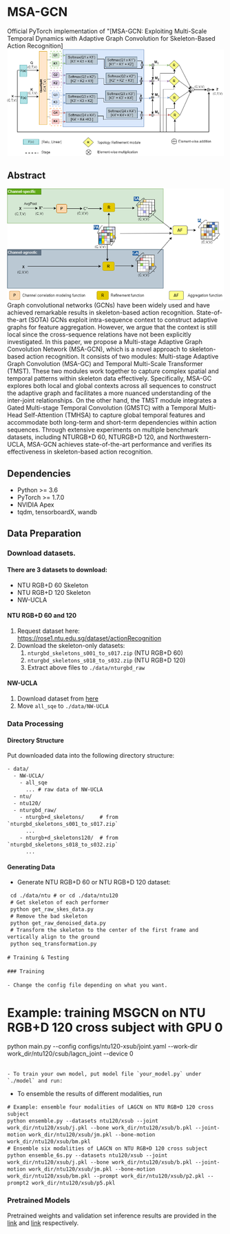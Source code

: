 # MSA-GCN
Official PyTorch implementation of "[MSA-GCN: Exploiting Multi-Scale Temporal Dynamics with Adaptive Graph Convolution for Skeleton-Based Action Recognition]
<img src="Resources/MSA-GCN_git.png" width="600" />
## Abstract
<img src="Resources/Dynamic_topology_git.png" width="600" />
Graph convolutional networks (GCNs) have been widely used and have achieved remarkable results in skeleton-based action recognition. State-of-the-art (SOTA) GCNs exploit intra-sequence context to construct adaptive graphs for feature aggregation. However, we argue that the context is still local since the cross-sequence relations have not been explicitly investigated. In this paper, we propose a Multi-stage Adaptive Graph Convolution Network (MSA-GCN), which is a novel approach to skeleton-based action recognition. It consists of two modules: Multi-stage Adaptive Graph Convolution (MSA-GC) and Temporal Multi-Scale Transformer (TMST). These two modules work together to capture complex spatial and temporal patterns within skeleton data effectively. Specifically, MSA-GC explores both local and global contexts across all sequences to construct the adaptive graph and facilitates a more nuanced understanding of the inter-joint relationships. On the other hand, the TMST module integrates a Gated Multi-stage Temporal Convolution (GMSTC) with a Temporal Multi-Head Self-Attention (TMHSA) to capture global temporal features and accommodate both long-term and short-term dependencies within action sequences. Through extensive experiments on multiple benchmark datasets, including NTURGB+D 60, NTURGB+D 120, and Northwestern-UCLA, MSA-GCN achieves state-of-the-art performance and verifies its effectiveness in skeleton-based action recognition.

## Dependencies

- Python >= 3.6
- PyTorch >= 1.7.0
- NVIDIA Apex
- tqdm, tensorboardX, wandb

## Data Preparation

### Download datasets.

#### There are 3 datasets to download:

- NTU RGB+D 60 Skeleton
- NTU RGB+D 120 Skeleton
- NW-UCLA

#### NTU RGB+D 60 and 120

1. Request dataset here: https://rose1.ntu.edu.sg/dataset/actionRecognition
2. Download the skeleton-only datasets:
   1. `nturgbd_skeletons_s001_to_s017.zip` (NTU RGB+D 60)
   2. `nturgbd_skeletons_s018_to_s032.zip` (NTU RGB+D 120)
   3. Extract above files to `./data/nturgbd_raw`

#### NW-UCLA

1. Download dataset from [here](https://www.dropbox.com/s/10pcm4pksjy6mkq/all_sqe.zip?dl=0)
2. Move `all_sqe` to `./data/NW-UCLA`

### Data Processing

#### Directory Structure

Put downloaded data into the following directory structure:

```
- data/
  - NW-UCLA/
    - all_sqe
      ... # raw data of NW-UCLA
  - ntu/
  - ntu120/
  - nturgbd_raw/
    - nturgb+d_skeletons/     # from `nturgbd_skeletons_s001_to_s017.zip`
      ...
    - nturgb+d_skeletons120/  # from `nturgbd_skeletons_s018_to_s032.zip`
      ...
```

#### Generating Data

- Generate NTU RGB+D 60 or NTU RGB+D 120 dataset:

```
 cd ./data/ntu # or cd ./data/ntu120
 # Get skeleton of each performer
 python get_raw_skes_data.py
 # Remove the bad skeleton 
 python get_raw_denoised_data.py
 # Transform the skeleton to the center of the first frame and vertically align to the ground
 python seq_transformation.py

# Training & Testing

### Training

- Change the config file depending on what you want.

```
# Example: training MSGCN on NTU RGB+D 120 cross subject with GPU 0
python main.py --config configs/ntu120-xsub/joint.yaml --work-dir work_dir/ntu120/csub/lagcn_joint --device 0
```

- To train your own model, put model file `your_model.py` under `./model` and run:

```
- To ensemble the results of different modalities, run 
```
# Example: ensemble four modalities of LAGCN on NTU RGB+D 120 cross subject
python ensemble.py --datasets ntu120/xsub --joint work_dir/ntu120/xsub/j.pkl --bone work_dir/ntu120/xsub/b.pkl --joint-motion work_dir/ntu120/xsub/jm.pkl --bone-motion work_dir/ntu120/xsub/bm.pkl
# Ensemble six modalities of LAGCN on NTU RGB+D 120 cross subject
python ensemble_6s.py --datasets ntu120/xsub --joint work_dir/ntu120/xsub/j.pkl --bone work_dir/ntu120/xsub/b.pkl --joint-motion work_dir/ntu120/xsub/jm.pkl --bone-motion work_dir/ntu120/xsub/bm.pkl --prompt work_dir/ntu120/xsub/p2.pkl --prompt2 work_dir/ntu120/xsub/p5.pkl
```

### Pretrained Models

Pretrained weights and validation set inference results are provided in the [link](https://drive.google.com/file/d/1Yz86jwjj_EAeqf8-KVBPsM9lVQWz-mCM/view?usp=drive_link) and [link](https://drive.google.com/file/d/1fOfhQGV8N6kJvGAmD02Kyigs58Ytrie0/view?usp=drive_link) respectively.
